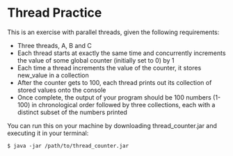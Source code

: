 # Thread Practice

This is an exercise with parallel threads, given the following requirements:

* Three threads, A, B and C
* Each thread starts at exactly the same time and concurrently increments the value of some global counter (initially set to 0) by 1 
* Each time a thread increments the value of the counter, it stores new_value in a collection
* After the counter gets to 100, each thread prints out its collection of stored values onto the console
* Once complete, the output of your program should be 100 numbers (1-100) in chronological order followed by three collections, each with a distinct subset of the numbers printed

You can run this on your machine by downloading thread_counter.jar and executing it in your terminal:
``````````
$ java -jar /path/to/thread_counter.jar
``````````